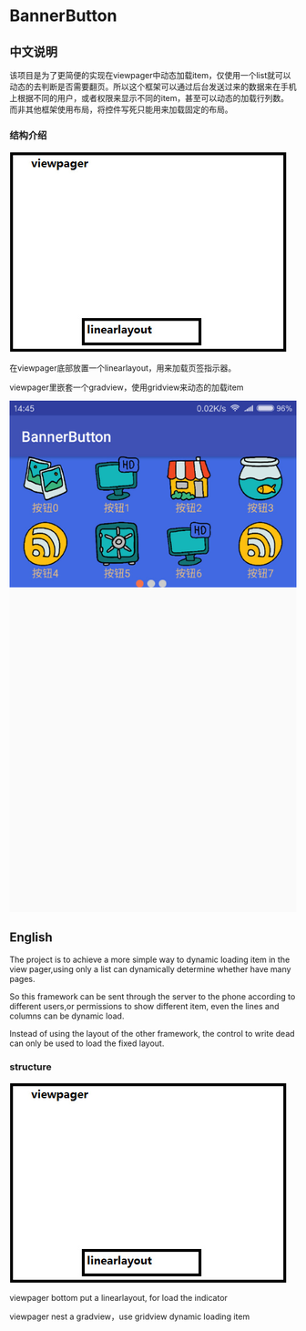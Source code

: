# BannerButton

## 中文说明

该项目是为了更简便的实现在viewpager中动态加载item，仅使用一个list就可以动态的去判断是否需要翻页。所以这个框架可以通过后台发送过来的数据来在手机上根据不同的用户，或者权限来显示不同的item，甚至可以动态的加载行列数。而非其他框架使用布局，将控件写死只能用来加载固定的布局。

### 结构介绍

<div><img src='https://github.com/liyuhaolol/BannerButton/blob/master/pic/01.jpg' width="487px"/></div>

在viewpager底部放置一个linearlayout，用来加载页签指示器。

viewpager里嵌套一个gradview，使用gridview来动态的加载item

![Github](https://github.com/liyuhaolol/BannerButton/blob/master/pic/02.jpg)

## English

The project is to achieve a more simple way to dynamic loading item in the view pager,using only a list can dynamically determine whether have many pages.

So this framework can be sent through the server to the phone according to different users,or permissions to show different item, even the lines and columns can be dynamic load.

Instead of using the layout of the other framework, the control to write dead can only be used to load the fixed layout.

### structure

![Github](https://github.com/liyuhaolol/BannerButton/blob/master/pic/01.jpg)

viewpager bottom put a linearlayout, for load the indicator

viewpager nest a gradview，use gridview dynamic loading item
